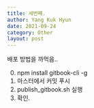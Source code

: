```yaml
---
title: 세번째.
author: Yang Kuk Hyun
date: 2021-09-24
category: Other
layout: post
---
```


배포 방법을 까먹음..

0. npm install gitbook-cli -g
1. 마스터에서 커밋 푸시
2. publish_gitbook.sh 실행
3. 확인.

